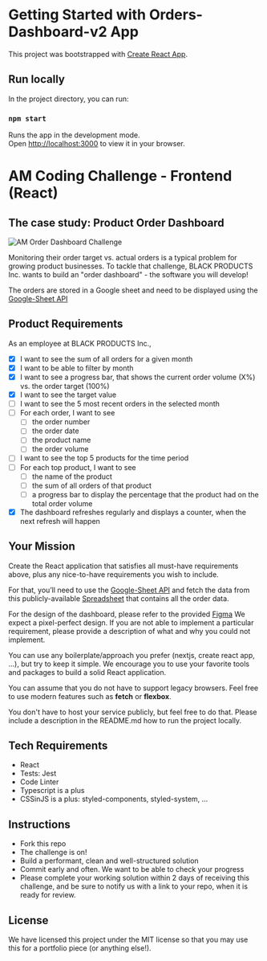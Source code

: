# Getting Started with Orders-Dashboard-v2 App

This project was bootstrapped with [Create React App](https://github.com/facebook/create-react-app).

## Run locally

In the project directory, you can run:

### `npm start`

Runs the app in the development mode.\
Open [http://localhost:3000](http://localhost:3000) to view it in your browser.

# AM Coding Challenge - Frontend (React)

## The case study: Product Order Dashboard

![AM Order Dashboard Challenge](https://github.com/AM-code-treasure/coding-challenge-frontend-react/blob/main/Order-Dashboard-v2.png)

Monitoring their order target vs. actual orders is a typical problem for growing product businesses.
To tackle that challenge, BLACK PRODUCTS Inc. wants to build an "order dashboard" - the software you will develop!

The orders are stored in a Google sheet and need to be displayed using the [Google-Sheet API](https://developers.google.com/sheets/api)

## Product Requirements

As an employee at BLACK PRODUCTS Inc.,

- [x] I want to see the sum of all orders for a given month
- [x] I want to be able to filter by month
- [x] I want to see a progress bar, that shows the current order volume (X%) vs. the order target (100%)
- [x] I want to see the target value
- [ ] I want to see the 5 most recent orders in the selected month
- [ ] For each order, I want to see
  - [ ] the order number
  - [ ] the order date
  - [ ] the product name
  - [ ] the order volume
- [ ] I want to see the top 5 products for the time period
- [ ] For each top product, I want to see
  - [ ] the name of the product
  - [ ] the sum of all orders of that product
  - [ ] a progress bar to display the percentage that the product had on the total order volume
- [x] The dashboard refreshes regularly and displays a counter, when the next refresh will happen

## Your Mission

Create the React application that satisfies all must-have requirements above, plus any nice-to-have requirements you wish to include.

For that, you’ll need to use the [Google-Sheet API](https://developers.google.com/sheets/api) and fetch the data from this publicly-available [Spreadsheet](https://docs.google.com/spreadsheets/d/1La-EJVOrNt3AwWHYvhuCQ5SRtFE9h_kYjgx0dau1HN4/edit?usp=sharing) that contains all the order data.

For the design of the dashboard, please refer to the provided [Figma](https://www.figma.com/file/bJINBUw3xoVfpbQ1BkPzs6/Untitled?node-id=1%3A2)
We expect a pixel-perfect design. If you are not able to implement a particular requirement, please provide a description of what and why you could not implement.

You can use any boilerplate/approach you prefer (nextjs, create react app, ...), but try to keep it simple. We encourage you to use your favorite tools and packages to build a solid React application.

You can assume that you do not have to support legacy browsers. Feel free to use modern features such as **fetch** or **flexbox**.

You don't have to host your service publicly, but feel free to do that.
Please include a description in the README.md how to run the project locally.

## Tech Requirements

- React
- Tests: Jest
- Code Linter
- Typescript is a plus
- CSSinJS is a plus: styled-components, styled-system, ...

## Instructions

- Fork this repo
- The challenge is on!
- Build a performant, clean and well-structured solution
- Commit early and often. We want to be able to check your progress
- Please complete your working solution within 2 days of receiving this challenge, and be sure to notify us with a link to your repo, when it is ready for review.

## License

We have licensed this project under the MIT license so that you may use this for a portfolio piece (or anything else!).
